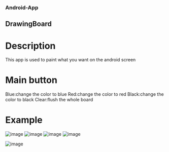 ### Android-App
## DrawingBoard
# Description
This app is used to paint what you want on the android screen

# Main button
Blue:change the color to blue
Red:change the color to red
Black:change the color to black
Clear:flush the whole board


# Example
![image](https://github.com/Stephencb0217/Android-App/blob/master/Screenshot_1588256341.png)
![image](https://github.com/Stephencb0217/Android-App/blob/master/Screenshot_1588256349.png)
![image](https://github.com/Stephencb0217/Android-App/blob/master/Screenshot_1588256359.png)
![image](https://github.com/Stephencb0217/Android-App/blob/master/Screenshot_1588256371.png)

![image](https://github.com/Stephencb0217/Android-App/blob/master/gif.gif)
